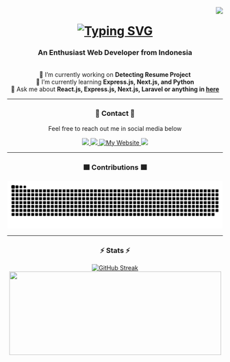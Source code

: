 <img align="right" src="https://visitor-badge.laobi.icu/badge?page_id=Gin-Arata.Gin-Arata" />

<h1 align="center">
    <a href="https://git.io/typing-svg">
        <img src="https://readme-typing-svg.demolab.com?font=Press+Start+2P&duration=4000&pause=1000&color=F7F7F7&background=000000&center=true&vCenter=true&width=435&lines=Hello+There+%F0%9F%91%8B;I'm+Gin+Arata" alt="Typing SVG" />
    </a>
</h1>

<h3 align="center">An Enthusiast Web Developer from Indonesia</h3>

<br/>

<div align="center">
    🔭 I’m currently working on <b>Detecting Resume Project</b>
    <br/>
    🌱 I’m currently learning <b>Express.js, Next.js, and Python</b>
    <br/>
    💬 Ask me about <b>React.js, Express.js, Next.js, Laravel or anything in <a href="https://github.com/Gin-Arata/Gin-Arata/issues">here</a></b>
</div>

<hr />

<div align="center">
    <h3>📖 Contact 📖</h3>
    <p>Feel free to reach out me in social media below</p>
    <div>
        <a href="https://www.linkedin.com/in/gaco-razan-kamil-374296255/">
            <img src="https://img.shields.io/badge/LinkedIn-0077B5?style=for-the-badge&logo=linkedin&logoColor=white" />
        </a>
        <a href="https://www.instagram.com/gin_arata">
            <img src="https://img.shields.io/badge/Instagram-E4405F?style=for-the-badge&logo=instagram&logoColor=white" />
        </a>
        <a href="https://www.gacorazan.my.id">
            <img src="https://img.shields.io/badge/My%20Website-2694E8?style=for-the-badge&logo=webtrees&logoColor=ffffff" alt="My Website" />
        </a>
        <a href="https://www.discordapp.com/users/720485692987408415">
            <img src="https://dcbadge.limes.pink/api/shield/720485692987408415" />
        </a>
    </div>
</div>

<hr />

<div align="center">
    <h3>🟩 Contributions 🟩</h3>
    <picture>
        <source media="(prefers-color-scheme: dark)" srcset="https://raw.githubusercontent.com/Gin-Arata/Gin-Arata/output/github-snake-dark.svg" />
        <source media="(prefers-color-scheme: light)" srcset="https://raw.githubusercontent.com/Gin-Arata/Gin-Arata/output/github-snake.svg" />
        <img alt="github-snake" src="https://raw.githubusercontent.com/Gin-Arata/Gin-Arata/output/github-snake-dark.svg" />
    </picture>
</div>

<hr />

<div align="center">
    <h3>⚡ Stats ⚡</h3>
    <a href="https://git.io/streak-stats"><img src="https://streak-stats.demolab.com?user=Gin-Arata&theme=highcontrast&hide_border=true" alt="GitHub Streak" /></a>
    <a href="https://github.com/anuraghazra/github-readme-stats">
        <img width="495" height="195" src="https://github-readme-stats-gin-aratas-projects.vercel.app//api?username=Gin-Arata&theme=vision-friendly-dark&show_icons=true&rank_icon=github&hide_border=true" />
    </a>
</div>

<!--
**Gin-Arata/Gin-Arata** is a ✨ _special_ ✨ repository because its `README.md` (this file) appears on your GitHub profile.

Here are some ideas to get you started:

- 🔭 I’m currently working on ...
- 🌱 I’m currently learning ...
- 👯 I’m looking to collaborate on ...
- 🤔 I’m looking for help with ...
- 💬 Ask me about ...
- 📫 How to reach me: ...
- 😄 Pronouns: ...
- ⚡ Fun fact: ...
-->

